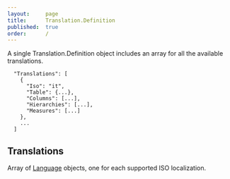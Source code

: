```yaml
---
layout:     page
title:      Translation.Definition
published:  true
order:      /
---
```


A single Translation.Definition object includes an array for all the available translations.

~~~
  "Translations": [
    {
      "Iso": "it",
      "Table": {...},
      "Columns": [...],
      "Hierarchies": [...],
      "Measures": [...]
    },
    ...
  ]
~~~

## Translations
Array of [Language](./language.md) objects, one for each supported ISO localization. 
